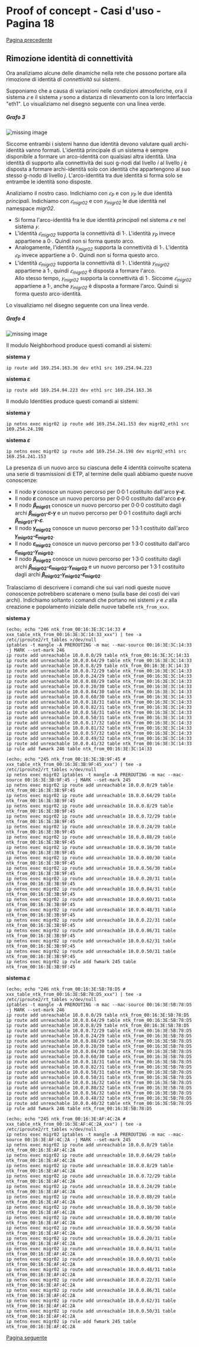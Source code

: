 # Proof of concept - Casi d'uso - Pagina 18

[Pagina precedente](UseCases17.md)

## Rimozione identità di connettività

Ora analiziamo alcune delle dinamiche nella rete che possono portare alla rimozione di identità *di connettività* sui sistemi.

Supponiamo che a causa di variazioni nelle condizioni atmosferiche, ora il sistema *𝜀* e il sistema *𝛾* sono a distanza di
rilevamento con la loro interfaccia "eth1". Lo visualiziamo nel disegno seguente con una linea verde.

##### <a name="grafo_3"></a>Grafo 3

![missing image](img/grafo3.png "grafo 3")

Siccome entrambi i sistemi hanno due identità devono valutare quali archi-identità vanno formati. L'identità principale di un
sistema è sempre disponibile a formare un arco-identità con qualsiasi altra identità. Una identità di supporto alla connettività
dei suoi g-nodi dal livello *i* al livello *j* è disposta a formare archi-identità solo con identità che appartengono al suo
stesso g-nodo di livello *j*. L'arco-identità tra due identità si forma solo se entrambe le identità sono disposte.

Analiziamo il nostro caso. Indichiamo con *𝜀<sub>P</sub>* e con *𝛾<sub>P</sub>* le due identità *principali*. Indichiamo con
*𝜀<sub>migr02</sub>* e con *𝛾<sub>migr02</sub>* le due identità nel namespace *migr02*.

*   Si forma l'arco-identità fra le due identità *principali* nel sistema *𝜀* e nel sistema *𝛾*.
*   L'identità *𝜀<sub>migr02</sub>* supporta la connettività di 1·. L'identità *𝛾<sub>P</sub>* invece
    appartiene a 0·. Quindi non si forma questo arco.
*   Analogamente, l'identità *𝛾<sub>migr02</sub>* supporta la connettività di 1·. L'identità *𝜀<sub>P</sub>*
    invece appartiene a 0·. Quindi non si forma questo arco.
*   L'identità *𝜀<sub>migr02</sub>* supporta la connettività di 1·. L'identità *𝛾<sub>migr02</sub>* appartiene a 1·,
    quindi *𝜀<sub>migr02</sub>* è disposta a formare l'arco.  
    Allo stesso tempo, *𝛾<sub>migr02</sub>* supporta la connettività di 1·. Siccome *𝜀<sub>migr02</sub>* appartiene a 1·,
    anche *𝛾<sub>migr02</sub>* è disposta a formare l'arco. Quindi si forma questo arco-identità.

Lo visualiziamo nel disegno seguente con una linea verde.

##### <a name="grafo_4"></a>Grafo 4

![missing image](img/grafo4.png "grafo 4")

Il modulo Neighborhood produce questi comandi ai sistemi:

**sistema 𝛾**
```
ip route add 169.254.163.36 dev eth1 src 169.254.94.223
```

**sistema 𝜀**
```
ip route add 169.254.94.223 dev eth1 src 169.254.163.36
```

Il modulo Identities produce questi comandi ai sistemi:

**sistema 𝛾**
```
ip netns exec migr02 ip route add 169.254.241.153 dev migr02_eth1 src 169.254.24.198
```

**sistema 𝜀**
```
ip netns exec migr02 ip route add 169.254.24.198 dev migr02_eth1 src 169.254.241.153
```

La presenza di un nuovo arco su ciascuna delle 4 identità coinvolte scatena una serie di trasmissioni di
ETP, al termine delle quali abbiamo queste nuove conoscenze:

*   Il nodo **𝛾** conosce un nuovo percorso per 0·0·1 costituito dall'arco **𝛾-𝜀**.
*   Il nodo **𝜀** conosce un nuovo percorso per 0·0·0 costituito dall'arco **𝜀-𝛾**.
*   Il nodo **𝛽<sub>migr01</sub>** conosce un nuovo percorso per 0·0·0 costituito dagli
    archi **𝛽<sub>migr01</sub>-𝜀-𝛾** e un nuovo percorso per 0·0·1 costituito dagli
    archi **𝛽<sub>migr01</sub>-𝛾-𝜀**.
*   Il nodo **𝛾<sub>migr02</sub>** conosce un nuovo percorso per 1·3·1 costituito dall'arco **𝛾<sub>migr02</sub>-𝜀<sub>migr02</sub>**.
*   Il nodo **𝜀<sub>migr02</sub>** conosce un nuovo percorso per 1·3·0 costituito dall'arco **𝜀<sub>migr02</sub>-𝛾<sub>migr02</sub>**.
*   Il nodo **𝛽<sub>migr02</sub>** conosce un nuovo percorso per 1·3·0 costituito dagli
    archi **𝛽<sub>migr02</sub>-𝜀<sub>migr02</sub>-𝛾<sub>migr02</sub>** e un nuovo percorso per 1·3·1 costituito
    dagli archi **𝛽<sub>migr02</sub>-𝛾<sub>migr02</sub>-𝜀<sub>migr02</sub>**.

Tralasciamo di descrivere i comandi che sui vari nodi queste nuove conoscenze potrebbero scatenare o
meno (sulla base dei costi dei vari archi). Indichiamo soltanto i comandi che portano nei
sistemi *𝛾* e *𝜀* alla creazione e popolamento iniziale delle nuove tabelle `ntk_from_xxx`.

**sistema 𝛾**
```
(echo; echo "246 ntk_from_00:16:3E:3C:14:33 # xxx_table_ntk_from_00:16:3E:3C:14:33_xxx") | tee -a /etc/iproute2/rt_tables >/dev/null
iptables -t mangle -A PREROUTING -m mac --mac-source 00:16:3E:3C:14:33 -j MARK --set-mark 246
ip route add unreachable 10.0.0.0/29 table ntk_from_00:16:3E:3C:14:33
ip route add unreachable 10.0.0.64/29 table ntk_from_00:16:3E:3C:14:33
ip route add unreachable 10.0.0.8/29 table ntk_from_00:16:3E:3C:14:33
ip route add unreachable 10.0.0.72/29 table ntk_from_00:16:3E:3C:14:33
ip route add unreachable 10.0.0.24/29 table ntk_from_00:16:3E:3C:14:33
ip route add unreachable 10.0.0.88/29 table ntk_from_00:16:3E:3C:14:33
ip route add unreachable 10.0.0.20/30 table ntk_from_00:16:3E:3C:14:33
ip route add unreachable 10.0.0.84/30 table ntk_from_00:16:3E:3C:14:33
ip route add unreachable 10.0.0.60/30 table ntk_from_00:16:3E:3C:14:33
ip route add unreachable 10.0.0.18/31 table ntk_from_00:16:3E:3C:14:33
ip route add unreachable 10.0.0.82/31 table ntk_from_00:16:3E:3C:14:33
ip route add unreachable 10.0.0.58/31 table ntk_from_00:16:3E:3C:14:33
ip route add unreachable 10.0.0.50/31 table ntk_from_00:16:3E:3C:14:33
ip route add unreachable 10.0.0.17/32 table ntk_from_00:16:3E:3C:14:33
ip route add unreachable 10.0.0.81/32 table ntk_from_00:16:3E:3C:14:33
ip route add unreachable 10.0.0.57/32 table ntk_from_00:16:3E:3C:14:33
ip route add unreachable 10.0.0.49/32 table ntk_from_00:16:3E:3C:14:33
ip route add unreachable 10.0.0.41/32 table ntk_from_00:16:3E:3C:14:33
ip rule add fwmark 246 table ntk_from_00:16:3E:3C:14:33

(echo; echo "245 ntk_from_00:16:3E:3B:9F:45 # xxx_table_ntk_from_00:16:3E:3B:9F:45_xxx") | tee -a /etc/iproute2/rt_tables >/dev/null
ip netns exec migr02 iptables -t mangle -A PREROUTING -m mac --mac-source 00:16:3E:3B:9F:45 -j MARK --set-mark 245
ip netns exec migr02 ip route add unreachable 10.0.0.0/29 table ntk_from_00:16:3E:3B:9F:45
ip netns exec migr02 ip route add unreachable 10.0.0.64/29 table ntk_from_00:16:3E:3B:9F:45
ip netns exec migr02 ip route add unreachable 10.0.0.8/29 table ntk_from_00:16:3E:3B:9F:45
ip netns exec migr02 ip route add unreachable 10.0.0.72/29 table ntk_from_00:16:3E:3B:9F:45
ip netns exec migr02 ip route add unreachable 10.0.0.24/29 table ntk_from_00:16:3E:3B:9F:45
ip netns exec migr02 ip route add unreachable 10.0.0.88/29 table ntk_from_00:16:3E:3B:9F:45
ip netns exec migr02 ip route add unreachable 10.0.0.16/30 table ntk_from_00:16:3E:3B:9F:45
ip netns exec migr02 ip route add unreachable 10.0.0.80/30 table ntk_from_00:16:3E:3B:9F:45
ip netns exec migr02 ip route add unreachable 10.0.0.56/30 table ntk_from_00:16:3E:3B:9F:45
ip netns exec migr02 ip route add unreachable 10.0.0.20/31 table ntk_from_00:16:3E:3B:9F:45
ip netns exec migr02 ip route add unreachable 10.0.0.84/31 table ntk_from_00:16:3E:3B:9F:45
ip netns exec migr02 ip route add unreachable 10.0.0.60/31 table ntk_from_00:16:3E:3B:9F:45
ip netns exec migr02 ip route add unreachable 10.0.0.48/31 table ntk_from_00:16:3E:3B:9F:45
ip netns exec migr02 ip route add unreachable 10.0.0.22/31 table ntk_from_00:16:3E:3B:9F:45
ip netns exec migr02 ip route add unreachable 10.0.0.86/31 table ntk_from_00:16:3E:3B:9F:45
ip netns exec migr02 ip route add unreachable 10.0.0.62/31 table ntk_from_00:16:3E:3B:9F:45
ip netns exec migr02 ip route add unreachable 10.0.0.50/31 table ntk_from_00:16:3E:3B:9F:45
ip netns exec migr02 ip rule add fwmark 245 table ntk_from_00:16:3E:3B:9F:45
```

**sistema 𝜀**
```
(echo; echo "246 ntk_from_00:16:3E:5B:78:D5 # xxx_table_ntk_from_00:16:3E:5B:78:D5_xxx") | tee -a /etc/iproute2/rt_tables >/dev/null
iptables -t mangle -A PREROUTING -m mac --mac-source 00:16:3E:5B:78:D5 -j MARK --set-mark 246
ip route add unreachable 10.0.0.0/29 table ntk_from_00:16:3E:5B:78:D5
ip route add unreachable 10.0.0.64/29 table ntk_from_00:16:3E:5B:78:D5
ip route add unreachable 10.0.0.8/29 table ntk_from_00:16:3E:5B:78:D5
ip route add unreachable 10.0.0.72/29 table ntk_from_00:16:3E:5B:78:D5
ip route add unreachable 10.0.0.24/29 table ntk_from_00:16:3E:5B:78:D5
ip route add unreachable 10.0.0.88/29 table ntk_from_00:16:3E:5B:78:D5
ip route add unreachable 10.0.0.20/30 table ntk_from_00:16:3E:5B:78:D5
ip route add unreachable 10.0.0.84/30 table ntk_from_00:16:3E:5B:78:D5
ip route add unreachable 10.0.0.60/30 table ntk_from_00:16:3E:5B:78:D5
ip route add unreachable 10.0.0.18/31 table ntk_from_00:16:3E:5B:78:D5
ip route add unreachable 10.0.0.82/31 table ntk_from_00:16:3E:5B:78:D5
ip route add unreachable 10.0.0.58/31 table ntk_from_00:16:3E:5B:78:D5
ip route add unreachable 10.0.0.50/31 table ntk_from_00:16:3E:5B:78:D5
ip route add unreachable 10.0.0.16/32 table ntk_from_00:16:3E:5B:78:D5
ip route add unreachable 10.0.0.80/32 table ntk_from_00:16:3E:5B:78:D5
ip route add unreachable 10.0.0.56/32 table ntk_from_00:16:3E:5B:78:D5
ip route add unreachable 10.0.0.48/32 table ntk_from_00:16:3E:5B:78:D5
ip route add unreachable 10.0.0.40/32 table ntk_from_00:16:3E:5B:78:D5
ip rule add fwmark 246 table ntk_from_00:16:3E:5B:78:D5

(echo; echo "245 ntk_from_00:16:3E:AF:4C:2A # xxx_table_ntk_from_00:16:3E:AF:4C:2A_xxx") | tee -a /etc/iproute2/rt_tables >/dev/null
ip netns exec migr02 iptables -t mangle -A PREROUTING -m mac --mac-source 00:16:3E:AF:4C:2A -j MARK --set-mark 245
ip netns exec migr02 ip route add unreachable 10.0.0.0/29 table ntk_from_00:16:3E:AF:4C:2A
ip netns exec migr02 ip route add unreachable 10.0.0.64/29 table ntk_from_00:16:3E:AF:4C:2A
ip netns exec migr02 ip route add unreachable 10.0.0.8/29 table ntk_from_00:16:3E:AF:4C:2A
ip netns exec migr02 ip route add unreachable 10.0.0.72/29 table ntk_from_00:16:3E:AF:4C:2A
ip netns exec migr02 ip route add unreachable 10.0.0.24/29 table ntk_from_00:16:3E:AF:4C:2A
ip netns exec migr02 ip route add unreachable 10.0.0.88/29 table ntk_from_00:16:3E:AF:4C:2A
ip netns exec migr02 ip route add unreachable 10.0.0.16/30 table ntk_from_00:16:3E:AF:4C:2A
ip netns exec migr02 ip route add unreachable 10.0.0.80/30 table ntk_from_00:16:3E:AF:4C:2A
ip netns exec migr02 ip route add unreachable 10.0.0.56/30 table ntk_from_00:16:3E:AF:4C:2A
ip netns exec migr02 ip route add unreachable 10.0.0.20/31 table ntk_from_00:16:3E:AF:4C:2A
ip netns exec migr02 ip route add unreachable 10.0.0.84/31 table ntk_from_00:16:3E:AF:4C:2A
ip netns exec migr02 ip route add unreachable 10.0.0.60/31 table ntk_from_00:16:3E:AF:4C:2A
ip netns exec migr02 ip route add unreachable 10.0.0.48/31 table ntk_from_00:16:3E:AF:4C:2A
ip netns exec migr02 ip route add unreachable 10.0.0.22/31 table ntk_from_00:16:3E:AF:4C:2A
ip netns exec migr02 ip route add unreachable 10.0.0.86/31 table ntk_from_00:16:3E:AF:4C:2A
ip netns exec migr02 ip route add unreachable 10.0.0.62/31 table ntk_from_00:16:3E:AF:4C:2A
ip netns exec migr02 ip route add unreachable 10.0.0.50/31 table ntk_from_00:16:3E:AF:4C:2A
ip netns exec migr02 ip rule add fwmark 245 table ntk_from_00:16:3E:AF:4C:2A
```

[Pagina seguente](UseCases19.md)
